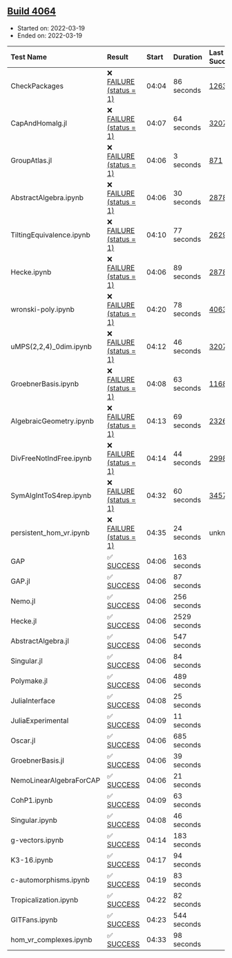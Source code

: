## [Build 4064](https://oscarci.mathematik.uni-kl.de/job/oscar-stable/4064/)

* Started on: 2022-03-19
* Ended on: 2022-03-19

| Test Name    | Result | Start | Duration | Last Success | First Failure |
|:-------------|:-------|:------|:---------|:-------------|:--------------|
| CheckPackages | ❌ [FAILURE (status = 1)](https://oscarci.mathematik.uni-kl.de/job/oscar-stable/4064/artifact/logs/build-4064/CheckPackages.log) | 04:04 | 86 seconds | [1263](https://oscarci.mathematik.uni-kl.de/job/oscar-stable/1263/) | [1264](https://oscarci.mathematik.uni-kl.de/job/oscar-stable/1264/) |
| CapAndHomalg.jl | ❌ [FAILURE (status = 1)](https://oscarci.mathematik.uni-kl.de/job/oscar-stable/4064/artifact/logs/build-4064/CapAndHomalg.jl.log) | 04:07 | 64 seconds | [3207](https://oscarci.mathematik.uni-kl.de/job/oscar-stable/3207/) | [3208](https://oscarci.mathematik.uni-kl.de/job/oscar-stable/3208/) |
| GroupAtlas.jl | ❌ [FAILURE (status = 1)](https://oscarci.mathematik.uni-kl.de/job/oscar-stable/4064/artifact/logs/build-4064/GroupAtlas.jl.log) | 04:06 | 3 seconds | [871](https://oscarci.mathematik.uni-kl.de/job/oscar-stable/871/) | [872](https://oscarci.mathematik.uni-kl.de/job/oscar-stable/872/) |
| AbstractAlgebra.ipynb | ❌ [FAILURE (status = 1)](https://oscarci.mathematik.uni-kl.de/job/oscar-stable/4064/artifact/logs/build-4064/AbstractAlgebra.ipynb.log) | 04:06 | 30 seconds | [2878](https://oscarci.mathematik.uni-kl.de/job/oscar-stable/2878/) | [2879](https://oscarci.mathematik.uni-kl.de/job/oscar-stable/2879/) |
| TiltingEquivalence.ipynb | ❌ [FAILURE (status = 1)](https://oscarci.mathematik.uni-kl.de/job/oscar-stable/4064/artifact/logs/build-4064/TiltingEquivalence.ipynb.log) | 04:10 | 77 seconds | [2629](https://oscarci.mathematik.uni-kl.de/job/oscar-stable/2629/) | [2630](https://oscarci.mathematik.uni-kl.de/job/oscar-stable/2630/) |
| Hecke.ipynb | ❌ [FAILURE (status = 1)](https://oscarci.mathematik.uni-kl.de/job/oscar-stable/4064/artifact/logs/build-4064/Hecke.ipynb.log) | 04:06 | 89 seconds | [2878](https://oscarci.mathematik.uni-kl.de/job/oscar-stable/2878/) | [2879](https://oscarci.mathematik.uni-kl.de/job/oscar-stable/2879/) |
| wronski-poly.ipynb | ❌ [FAILURE (status = 1)](https://oscarci.mathematik.uni-kl.de/job/oscar-stable/4064/artifact/logs/build-4064/wronski-poly.ipynb.log) | 04:20 | 78 seconds | [4063](https://oscarci.mathematik.uni-kl.de/job/oscar-stable/4063/) | [4064](https://oscarci.mathematik.uni-kl.de/job/oscar-stable/4064/) |
| uMPS(2,2,4)_0dim.ipynb | ❌ [FAILURE (status = 1)](https://oscarci.mathematik.uni-kl.de/job/oscar-stable/4064/artifact/logs/build-4064/uMPS-2-2-4-_0dim.ipynb.log) | 04:12 | 46 seconds | [3207](https://oscarci.mathematik.uni-kl.de/job/oscar-stable/3207/) | [3208](https://oscarci.mathematik.uni-kl.de/job/oscar-stable/3208/) |
| GroebnerBasis.ipynb | ❌ [FAILURE (status = 1)](https://oscarci.mathematik.uni-kl.de/job/oscar-stable/4064/artifact/logs/build-4064/GroebnerBasis.ipynb.log) | 04:08 | 63 seconds | [1168](https://oscarci.mathematik.uni-kl.de/job/oscar-stable/1168/) | [1169](https://oscarci.mathematik.uni-kl.de/job/oscar-stable/1169/) |
| AlgebraicGeometry.ipynb | ❌ [FAILURE (status = 1)](https://oscarci.mathematik.uni-kl.de/job/oscar-stable/4064/artifact/logs/build-4064/AlgebraicGeometry.ipynb.log) | 04:13 | 69 seconds | [2326](https://oscarci.mathematik.uni-kl.de/job/oscar-stable/2326/) | [2327](https://oscarci.mathematik.uni-kl.de/job/oscar-stable/2327/) |
| DivFreeNotIndFree.ipynb | ❌ [FAILURE (status = 1)](https://oscarci.mathematik.uni-kl.de/job/oscar-stable/4064/artifact/logs/build-4064/DivFreeNotIndFree.ipynb.log) | 04:14 | 44 seconds | [2998](https://oscarci.mathematik.uni-kl.de/job/oscar-stable/2998/) | [2999](https://oscarci.mathematik.uni-kl.de/job/oscar-stable/2999/) |
| SymAlgIntToS4rep.ipynb | ❌ [FAILURE (status = 1)](https://oscarci.mathematik.uni-kl.de/job/oscar-stable/4064/artifact/logs/build-4064/SymAlgIntToS4rep.ipynb.log) | 04:32 | 60 seconds | [3457](https://oscarci.mathematik.uni-kl.de/job/oscar-stable/3457/) | [3458](https://oscarci.mathematik.uni-kl.de/job/oscar-stable/3458/) |
| persistent_hom_vr.ipynb | ❌ [FAILURE (status = 1)](https://oscarci.mathematik.uni-kl.de/job/oscar-stable/4064/artifact/logs/build-4064/persistent_hom_vr.ipynb.log) | 04:35 | 24 seconds | unknown | unknown |
| GAP | ✅ [SUCCESS](https://oscarci.mathematik.uni-kl.de/job/oscar-stable/4064/artifact/logs/build-4064/GAP.log) | 04:06 | 163 seconds |  |  |
| GAP.jl | ✅ [SUCCESS](https://oscarci.mathematik.uni-kl.de/job/oscar-stable/4064/artifact/logs/build-4064/GAP.jl.log) | 04:06 | 87 seconds |  |  |
| Nemo.jl | ✅ [SUCCESS](https://oscarci.mathematik.uni-kl.de/job/oscar-stable/4064/artifact/logs/build-4064/Nemo.jl.log) | 04:06 | 256 seconds |  |  |
| Hecke.jl | ✅ [SUCCESS](https://oscarci.mathematik.uni-kl.de/job/oscar-stable/4064/artifact/logs/build-4064/Hecke.jl.log) | 04:06 | 2529 seconds |  |  |
| AbstractAlgebra.jl | ✅ [SUCCESS](https://oscarci.mathematik.uni-kl.de/job/oscar-stable/4064/artifact/logs/build-4064/AbstractAlgebra.jl.log) | 04:06 | 547 seconds |  |  |
| Singular.jl | ✅ [SUCCESS](https://oscarci.mathematik.uni-kl.de/job/oscar-stable/4064/artifact/logs/build-4064/Singular.jl.log) | 04:06 | 84 seconds |  |  |
| Polymake.jl | ✅ [SUCCESS](https://oscarci.mathematik.uni-kl.de/job/oscar-stable/4064/artifact/logs/build-4064/Polymake.jl.log) | 04:06 | 489 seconds |  |  |
| JuliaInterface | ✅ [SUCCESS](https://oscarci.mathematik.uni-kl.de/job/oscar-stable/4064/artifact/logs/build-4064/JuliaInterface.log) | 04:08 | 25 seconds |  |  |
| JuliaExperimental | ✅ [SUCCESS](https://oscarci.mathematik.uni-kl.de/job/oscar-stable/4064/artifact/logs/build-4064/JuliaExperimental.log) | 04:09 | 11 seconds |  |  |
| Oscar.jl | ✅ [SUCCESS](https://oscarci.mathematik.uni-kl.de/job/oscar-stable/4064/artifact/logs/build-4064/Oscar.jl.log) | 04:06 | 685 seconds |  |  |
| GroebnerBasis.jl | ✅ [SUCCESS](https://oscarci.mathematik.uni-kl.de/job/oscar-stable/4064/artifact/logs/build-4064/GroebnerBasis.jl.log) | 04:06 | 39 seconds |  |  |
| NemoLinearAlgebraForCAP | ✅ [SUCCESS](https://oscarci.mathematik.uni-kl.de/job/oscar-stable/4064/artifact/logs/build-4064/NemoLinearAlgebraForCAP.log) | 04:06 | 21 seconds |  |  |
| CohP1.ipynb | ✅ [SUCCESS](https://oscarci.mathematik.uni-kl.de/job/oscar-stable/4064/artifact/logs/build-4064/CohP1.ipynb.log) | 04:09 | 63 seconds |  |  |
| Singular.ipynb | ✅ [SUCCESS](https://oscarci.mathematik.uni-kl.de/job/oscar-stable/4064/artifact/logs/build-4064/Singular.ipynb.log) | 04:08 | 46 seconds |  |  |
| g-vectors.ipynb | ✅ [SUCCESS](https://oscarci.mathematik.uni-kl.de/job/oscar-stable/4064/artifact/logs/build-4064/g-vectors.ipynb.log) | 04:14 | 183 seconds |  |  |
| K3-16.ipynb | ✅ [SUCCESS](https://oscarci.mathematik.uni-kl.de/job/oscar-stable/4064/artifact/logs/build-4064/K3-16.ipynb.log) | 04:17 | 94 seconds |  |  |
| c-automorphisms.ipynb | ✅ [SUCCESS](https://oscarci.mathematik.uni-kl.de/job/oscar-stable/4064/artifact/logs/build-4064/c-automorphisms.ipynb.log) | 04:19 | 83 seconds |  |  |
| Tropicalization.ipynb | ✅ [SUCCESS](https://oscarci.mathematik.uni-kl.de/job/oscar-stable/4064/artifact/logs/build-4064/Tropicalization.ipynb.log) | 04:22 | 82 seconds |  |  |
| GITFans.ipynb | ✅ [SUCCESS](https://oscarci.mathematik.uni-kl.de/job/oscar-stable/4064/artifact/logs/build-4064/GITFans.ipynb.log) | 04:23 | 544 seconds |  |  |
| hom_vr_complexes.ipynb | ✅ [SUCCESS](https://oscarci.mathematik.uni-kl.de/job/oscar-stable/4064/artifact/logs/build-4064/hom_vr_complexes.ipynb.log) | 04:33 | 98 seconds |  |  |

